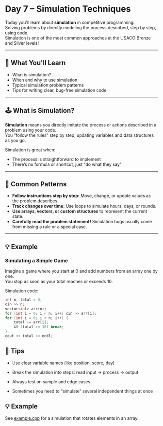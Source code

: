 # Day 7 – Simulation Techniques

Today you'll learn about **simulation** in competitive programming:  
Solving problems by directly modeling the process described, step by step, using code.  
Simulation is one of the most common approaches at the USACO Bronze and Silver levels!

---

## 📌 What You'll Learn

- What is simulation?
- When and why to use simulation
- Typical simulation problem patterns
- Tips for writing clear, bug-free simulation code

---

## 🕹️ What is Simulation?

**Simulation** means you directly imitate the process or actions described in a problem using your code.  
You "follow the rules" step by step, updating variables and data structures as you go.

Simulation is great when:
- The process is straightforward to implement
- There’s no formula or shortcut, just "do what they say"

---

## 📝 Common Patterns

- **Follow instructions step by step:** Move, change, or update values as the problem describes.
- **Track changes over time:** Use loops to simulate hours, days, or rounds.
- **Use arrays, vectors, or custom structures** to represent the current state.
- **Carefully read the problem statement!** Simulation bugs usually come from missing a rule or a special case.

---

## 💡 Example

### Simulating a Simple Game

Imagine a game where you start at 0 and add numbers from an array one by one.  
You stop as soon as your total reaches or exceeds 10.

Simulation code:

```cpp
int n, total = 0;
cin >> n;
vector<int> arr(n);
for (int i = 0; i < n; i++) cin >> arr[i];
for (int i = 0; i < n; i++) {
    total += arr[i];
    if (total >= 10) break;
}
cout << total << endl;
```

## 📝 Tips
- Use clear variable names (like position, score, day)

- Break the simulation into steps: read input → process → output

- Always test on sample and edge cases

- Sometimes you need to "simulate" several independent things at once

## 💡 Example
See [example.cpp](./example.cpp) for a simulation that rotates elements in an array.

